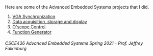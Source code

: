 Here are some of the Advanced Embedded Systems projects that I did.

1. [VGA Synchronization](lab_1)
2. [Data acquisition, storage and display](lab_2)
3. [O'scope Control](lab_3)
4. [Function Generator](lab_4)

###### CSCE436 Advanced Embedded Systems Spring 2021 - Prof. Jeffrey Falkinburg
